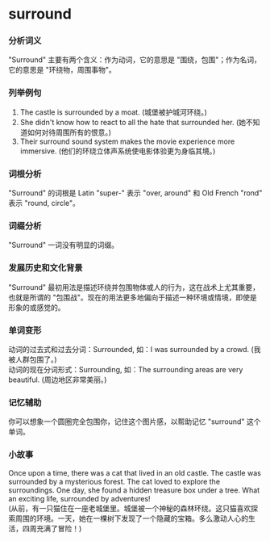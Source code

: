 # surround

### 分析词义

  

"Surround" 主要有两个含义：作为动词，它的意思是 "围绕，包围"；作为名词，它的意思是 "环绕物，周围事物"。

  

### 列举例句

  

1.  The castle is surrounded by a moat. (城堡被护城河环绕。)
2.  She didn't know how to react to all the hate that surrounded her. (她不知道如何对待周围所有的恨意。)
3.  Their surround sound system makes the movie experience more immersive. (他们的环绕立体声系统使电影体验更为身临其境。)

  

### 词根分析

  

"Surround" 的词根是 Latin "super-" 表示 "over, around" 和 Old French "rond" 表示 "round, circle"。

  

### 词缀分析

  

"Surround" 一词没有明显的词缀。

  

### 发展历史和文化背景

  

"Surround" 最初用法是描述环绕并包围物体或人的行为，这在战术上尤其重要，也就是所谓的 "包围战"。现在的用法更多地偏向于描述一种环境或情境，即使是形象的或感觉的。

  

### 单词变形

  

动词的过去式和过去分词：Surrounded, 如：I was surrounded by a crowd. (我被人群包围了。)  
动词的现在分词形式：Surrounding, 如：The surrounding areas are very beautiful. (周边地区非常美丽。)

  

### 记忆辅助

  

你可以想象一个圆圈完全包围你，记住这个图片感，以帮助记忆 "surround" 这个单词。

  

### 小故事

  

Once upon a time, there was a cat that lived in an old castle. The castle was surrounded by a mysterious forest. The cat loved to explore the surroundings. One day, she found a hidden treasure box under a tree. What an exciting life, surrounded by adventures!  
(从前，有一只猫住在一座老城堡里。城堡被一个神秘的森林环绕。这只猫喜欢探索周围的环境。一天，她在一棵树下发现了一个隐藏的宝箱。多么激动人心的生活，四周充满了冒险！)
